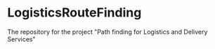# LogisticsRouteFinding
The repository for the project "Path finding for Logistics and Delivery Services"
